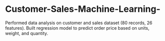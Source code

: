 # Customer-Sales-Machine-Learning-
Performed data analysis on customer and sales dataset (80 records, 26 features). Built regression model to predict order price based on units, weight, and quantity.
